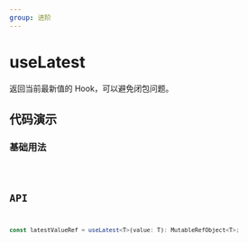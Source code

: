```yaml
---
group: 进阶
---
```


# useLatest

返回当前最新值的 Hook，可以避免闭包问题。

## 代码演示

### 基础用法

<code src="./demo/demo1.tsx" />

## API

```typescript
const latestValueRef = useLatest<T>(value: T): MutableRefObject<T>;
```
